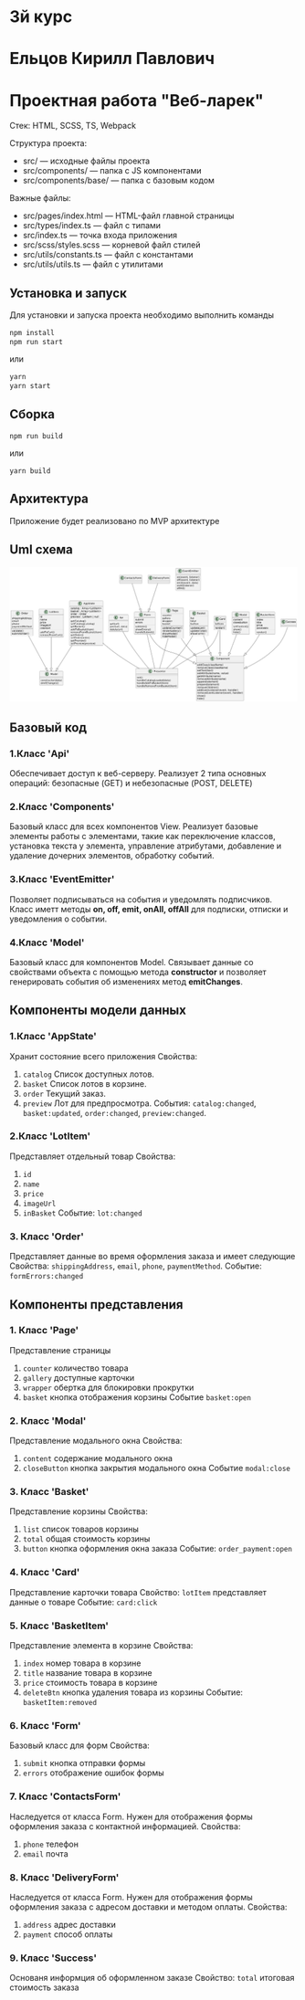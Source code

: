 # 3й курс
# Ельцов Кирилл Павлович
# Проектная работа "Веб-ларек"

Стек: HTML, SCSS, TS, Webpack

Структура проекта:
- src/ — исходные файлы проекта
- src/components/ — папка с JS компонентами
- src/components/base/ — папка с базовым кодом

Важные файлы:
- src/pages/index.html — HTML-файл главной страницы
- src/types/index.ts — файл с типами
- src/index.ts — точка входа приложения
- src/scss/styles.scss — корневой файл стилей
- src/utils/constants.ts — файл с константами
- src/utils/utils.ts — файл с утилитами

## Установка и запуск
Для установки и запуска проекта необходимо выполнить команды

```
npm install
npm run start
```

или

```
yarn
yarn start
```
## Сборка

```
npm run build
```

или

```
yarn build
```
## Архитектура
Приложение будет реализовано по MVP архитектуре
## Uml схема
![Uml схема](docs/JSUML.png)
## Базовый код
### 1.Класс 'Api'
Обеспечивает доступ к веб-серверу. Реализует 2 типа основных операций: безопасные (GET) и небезопасные (POST, DELETE)
### 2.Класс 'Components'
Базовый класс для всех компонентов View. Реализует базовые элементы работы с элементами, такие как переключение классов, установка текста у элемента, управление атрибутами, добавление и удаление дочерних элементов, обработку событий.
### 3.Класс 'EventEmitter'
Позволяет подписываться на события и уведомлять подписчиков.
Класс иметт методы **on, off, emit, onAll, offAll** для подписки, отписки и уведомления о событии.
### 4.Класс 'Model'
Базовый класс для компонентов Model. Связывает данные со свойствами объекта с помощью метода **constructor** и позволяет генерировать события об изменениях метод **emitChanges**.

## Компоненты модели данных
### 1.Класс 'AppState'
Хранит состояние всего приложения
Свойства:
1. `catalog` Список доступных лотов.
2. `basket` Список лотов в корзине.
3. `order` Текущий заказ.
4. `preview` Лот для предпросмотра.
   События:  `catalog:changed`, `basket:updated`, `order:changed`, `preview:changed`.
### 2.Класс 'LotItem'
Представляет отдельный товар
Свойства:
1. `id`
2. `name`
3. `price`
4. `imageUrl`
5. `inBasket`
   Событие: `lot:changed`
### 3. Класс 'Order'
Представляет данные во время оформления заказа и имеет следующие
Свойства: `shippingAddress`, `email`, `phone`, `paymentMethod`.
Событие: `formErrors:changed`

## Компоненты представления
### 1. Класс 'Page'
Представление страницы
1. `counter` количество товара
2. `gallery` доступные карточки
3. `wrapper` обертка для блокировки прокрутки
4. `basket` кнопка отображения корзины
   Событие `basket:open`
### 2. Класс 'Modal'
Представление модального окна
Свойства:
1. `content` содержание модального окна
2. `closeButton` кнопка закрытия модального окна
   Событие `modal:close`
### 3. Класс 'Basket'
Представление корзины
Свойства:
1. `list` список товаров корзины
2. `total` общая стоимость корзины
3. `button` кнопка оформления окна заказа
   Событие: `order_payment:open`
### 4. Класс 'Card'
Представление карточки товара
Свойство: `lotItem` представляет данные о товаре
Событие: `card:click`
### 5. Класс 'BasketItem'
Представление элемента в корзине
Свойства:
1. `index` номер товара в корзине
2. `title` название товара в корзине
3. `price` стоимость товара в корзине
4. `deleteBtn` кнопка удаления товара из корзины
   Событие: `basketItem:removed`
### 6. Класс 'Form'
Базовый класс для форм
Свойства:
1. `submit` кнопка отправки формы
2. `errors` отображение ошибок формы
### 7. Класс 'ContactsForm'
Наследуется от класса Form. Нужен для отображения формы оформления заказа с контактной информацией.
Свойства:
1. `phone` телефон
2. `email` почта
### 8. Класс 'DeliveryForm'
Наследуется от класса Form. Нужен для отображения формы оформления заказа с адресом доставки и методом оплаты.
Свойства:
1. `address` адрес доставки
2. `payment` способ оплаты
### 9. Класс 'Success'
Основаня информция об оформленном заказе
Свойство: `total` итоговая стоимость заказа